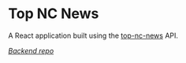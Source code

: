 # Top NC News

A React application built using the [top-nc-news](https://github.com/lexkon/top-nc-news) API.

*[Backend repo](https://github.com/lexkon/top-nc-news)*

